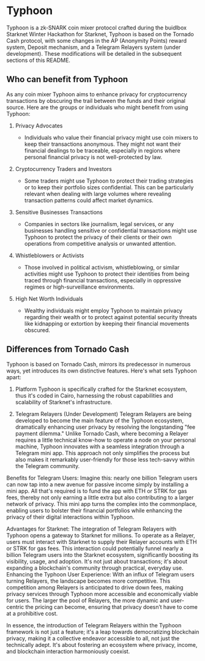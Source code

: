 # Typhoon

Typhoon is a zk-SNARK coin mixer protocol crafted during the buidlbox Starknet Winter Hackathon for Starknet, Typhoon is based on the Tornado Cash protocol, with some changes in the AP (Anonymity Points) reward system, Deposit mechanism, and a Telegram Relayers system (under development). These modifications will be detailed in the subsequent sections of this README.

## Who can benefit from Typhoon

As any coin mixer Typhoon aims to enhance privacy for cryptocurrency transactions by obscuring the trail between the funds and their original source. Here are the groups or individuals who might benefit from using Typhoon:

1. Privacy Advocates
    * Individuals who value their financial privacy might use coin mixers to keep their transactions anonymous. They might not want their financial dealings to be traceable, especially in regions where personal financial privacy is not well-protected by law.


2. Cryptocurrency Traders and Investors
    * Some traders might use Typhoon to protect their trading strategies or to keep their portfolio sizes confidential. This can be particularly relevant when dealing with large volumes where revealing transaction patterns could affect market dynamics.


3. Sensitive Businesses Transactions
    * Companies in sectors like journalism, legal services, or any businesses handling sensitive or confidential transactions might use Typhoon to protect the privacy of their clients or their own operations from competitive analysis or unwanted attention.


4. Whistleblowers or Activists
    * Those involved in political activism, whistleblowing, or similar activities might use Typhoon to protect their identities from being traced through financial transactions, especially in oppressive regimes or high-surveillance environments.


5. High Net Worth Individuals
    * Wealthy individuals might employ Typhoon to maintain privacy regarding their wealth or to protect against potential security threats like kidnapping or extortion by keeping their financial movements obscured.

## Differences from Tornado Cash

Typhoon is based on Tornado Cash, mirrors its predecessor in numerous ways, yet introduces its own distinctive features. Here's what sets Typhoon apart:

1. Platform 
Typhoon is specifically crafted for the Starknet ecosystem, thus it's coded in Cairo, harnessing the robust capabilities and scalability of Starknet's infrastructure.

2. Telegram Relayers (Under Development)
Telegram Relayers are being developed to become the main feature of the Typhoon ecosystem, dramatically enhancing user privacy by resolving the longstanding "fee payment dilemma." Unlike Tornado Cash, where becoming a Relayer requires a little technical know-how to operate a node on your personal machine, Typhoon innovates with a seamless integration through a Telegram mini app. This approach not only simplifies the process but also makes it remarkably user-friendly for those less tech-savvy within the Telegram community.

Benefits for Telegram Users: Imagine this: nearly one billion Telegram users can now tap into a new avenue for passive income simply by installing a mini app. All that's required is to fund the app with ETH or STRK for gas fees, thereby not only earning a little extra but also contributing to a larger network of privacy. This mini app turns the complex into the commonplace, enabling users to bolster their financial portfolios while enhancing the privacy of their digital interactions within Typhoon.

Advantages for Starknet: The integration of Telegram Relayers with Typhoon opens a gateway to Starknet for millions. To operate as a Relayer, users must interact with Starknet to supply their Relayer accounts with ETH or STRK for gas fees. This interaction could potentially funnel nearly a billion Telegram users into the Starknet ecosystem, significantly boosting its visibility, usage, and adoption. It's not just about transactions; it's about expanding a blockchain's community through practical, everyday use.
Enhancing the Typhoon User Experience: With an influx of Telegram users turning Relayers, the landscape becomes more competitive. This competition among Relayers is anticipated to drive down fees, making privacy services through Typhoon more accessible and economically viable for users. The larger the pool of Relayers, the more dynamic and user-centric the pricing can become, ensuring that privacy doesn’t have to come at a prohibitive cost.

In essence, the introduction of Telegram Relayers within the Typhoon framework is not just a feature; it's a leap towards democratizing blockchain privacy, making it a collective endeavor accessible to all, not just the technically adept. It's about fostering an ecosystem where privacy, income, and blockchain interaction harmoniously coexist.


